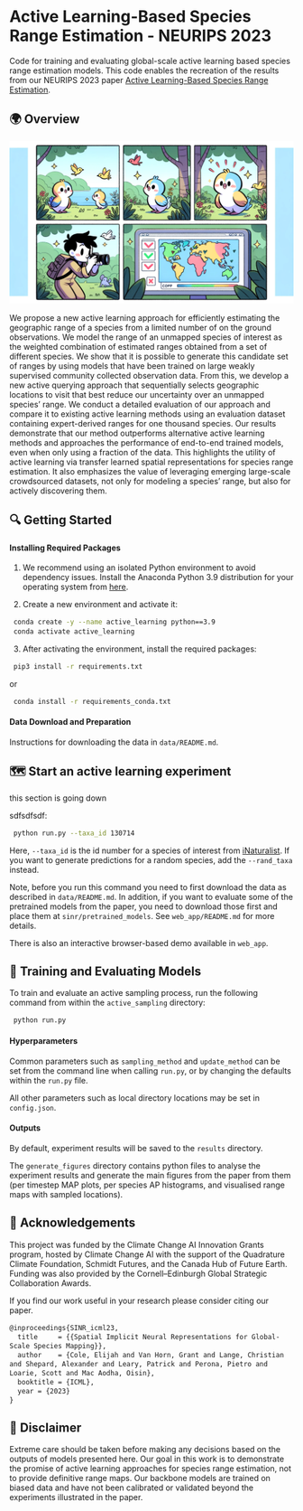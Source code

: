 # Active Learning-Based Species Range Estimation - NEURIPS 2023

Code for training and evaluating global-scale active learning based species range estimation models. This code enables the recreation of the results from our NEURIPS 2023 paper [Active Learning-Based Species Range Estimation](). 

## 🌍 Overview

![Model Prediction](images/comic_strip.png)

We propose a new active learning approach for efficiently estimating the geographic
range of a species from a limited number of on the ground observations. We
model the range of an unmapped species of interest as the weighted combination of
estimated ranges obtained from a set of different species. We show that it is possible
to generate this candidate set of ranges by using models that have been trained
on large weakly supervised community collected observation data. From this,
we develop a new active querying approach that sequentially selects geographic
locations to visit that best reduce our uncertainty over an unmapped species’ range.
We conduct a detailed evaluation of our approach and compare it to existing active
learning methods using an evaluation dataset containing expert-derived ranges
for one thousand species. Our results demonstrate that our method outperforms
alternative active learning methods and approaches the performance of end-to-end
trained models, even when only using a fraction of the data. This highlights the
utility of active learning via transfer learned spatial representations for species
range estimation. It also emphasizes the value of leveraging emerging large-scale
crowdsourced datasets, not only for modeling a species’ range, but also for actively
discovering them.

## 🔍 Getting Started 

#### Installing Required Packages

1. We recommend using an isolated Python environment to avoid dependency issues. Install the Anaconda Python 3.9 distribution for your operating system from [here](https://www.anaconda.com/download). 

2. Create a new environment and activate it:
```bash
 conda create -y --name active_learning python==3.9
 conda activate active_learning
```

3. After activating the environment, install the required packages:
```bash
 pip3 install -r requirements.txt
```
or
```bash
 conda install -r requirements_conda.txt
```

#### Data Download and Preparation
Instructions for downloading the data in `data/README.md`.

## 🗺️ Start an active learning experiment

this section is going down

sdfsdfsdf: 
```bash
 python run.py --taxa_id 130714
```
Here, `--taxa_id` is the id number for a species of interest from [iNaturalist](https://www.inaturalist.org/taxa/130714). If you want to generate predictions for a random species, add the `--rand_taxa` instead. 

Note, before you run this command you need to first download the data as described in `data/README.md`. In addition, if you want to evaluate some of the pretrained models from the paper, you need to download those first and place them at `sinr/pretrained_models`. See `web_app/README.md` for more details.

There is also an interactive browser-based demo available in `web_app`.

## 🚅 Training and Evaluating Models

To train and evaluate an active sampling process, run the following command from within the `active_sampling` directory:
```bash
 python run.py
```

#### Hyperparameters
Common parameters such as `sampling_method` and `update_method` can be set from the command line when calling `run.py`, or by changing the defaults within the `run.py` file. 

All other parameters such as local directory locations may be set in `config.json`. 

#### Outputs
By default, experiment results will be saved to the `results` directory. 

The `generate_figures` directory contains python files to analyse the experiment results and generate the main figures from the paper from them (per timestep MAP plots, per species AP histograms, and visualised range maps with sampled locations).

##  🙏 Acknowledgements
This project was funded by the Climate Change AI Innovation Grants program,
hosted by Climate Change AI with the support of the Quadrature Climate Foundation, Schmidt
Futures, and the Canada Hub of Future Earth. Funding was also provided by the Cornell–Edinburgh
Global Strategic Collaboration Awards.

If you find our work useful in your research please consider citing our paper.  
```
@inproceedings{SINR_icml23,
  title     = {{Spatial Implicit Neural Representations for Global-Scale Species Mapping}},
  author    = {Cole, Elijah and Van Horn, Grant and Lange, Christian and Shepard, Alexander and Leary, Patrick and Perona, Pietro and Loarie, Scott and Mac Aodha, Oisin},
  booktitle = {ICML},
  year = {2023}
}
```

## 📜 Disclaimer
Extreme care should be taken before making any decisions based on the outputs of models presented here. Our goal in this work is to demonstrate the promise of active learning approaches for species range estimation, not to provide definitive range maps. Our backbone models are trained on biased data and have not been calibrated or validated beyond the experiments illustrated in the paper. 
